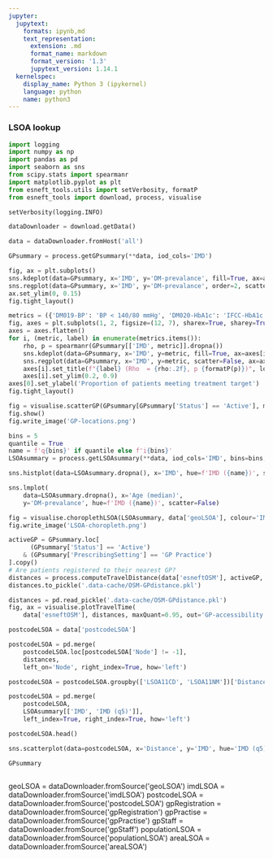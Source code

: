 ```yaml
---
jupyter:
  jupytext:
    formats: ipynb,md
    text_representation:
      extension: .md
      format_name: markdown
      format_version: '1.3'
      jupytext_version: 1.14.1
  kernelspec:
    display_name: Python 3 (ipykernel)
    language: python
    name: python3
---
```


### LSOA lookup

```python
import logging
import numpy as np
import pandas as pd
import seaborn as sns
from scipy.stats import spearmanr
import matplotlib.pyplot as plt
from esneft_tools.utils import setVerbosity, formatP
from esneft_tools import download, process, visualise

setVerbosity(logging.INFO)
```

```python
dataDownloader = download.getData()
```

```python
data = dataDownloader.fromHost('all')
```

```python
GPsummary = process.getGPsummary(**data, iod_cols='IMD')
```

```python
fig, ax = plt.subplots()
sns.kdeplot(data=GPsummary, x='IMD', y='DM-prevalance', fill=True, ax=ax)
sns.regplot(data=GPsummary, x='IMD', y='DM-prevalance', order=2, scatter=False, ax=ax)
ax.set_ylim(0, 0.15)
fig.tight_layout()
```

```python
metrics = ({'DM019-BP': 'BP < 140/80 mmHg', 'DM020-HbA1c': 'IFCC-HbA1c < 58 mmol/mol'})
fig, axes = plt.subplots(1, 2, figsize=(12, 7), sharex=True, sharey=True)
axes = axes.flatten()
for i, (metric, label) in enumerate(metrics.items()):
    rho, p = spearmanr(GPsummary[['IMD', metric]].dropna())
    sns.kdeplot(data=GPsummary, x='IMD', y=metric, fill=True, ax=axes[i])
    sns.regplot(data=GPsummary, x='IMD', y=metric, scatter=False, ax=axes[i])
    axes[i].set_title(f"{label} (Rho  = {rho:.2f}, p {formatP(p)})", loc='left')
    axes[i].set_ylim(0.2, 0.9)
axes[0].set_ylabel('Proportion of patients meeting treatment target')
fig.tight_layout()
```

```python
fig = visualise.scatterGP(GPsummary[GPsummary['Status'] == 'Active'], minCount=250)
fig.show()
fig.write_image('GP-locations.png')
```

```python
bins = 5
quantile = True
name = f'q{bins}' if quantile else f'i{bins}'
LSOAsummary = process.getLSOAsummary(**data, iod_cols='IMD', bins=bins, quantile=True)#.dropna()
```

```python
sns.histplot(data=LSOAsummary.dropna(), x='IMD', hue=f'IMD ({name})', stat='probability')
```

```python
sns.lmplot(
    data=LSOAsummary.dropna(), x='Age (median)', 
    y='DM-prevalance', hue=f'IMD ({name})', scatter=False)
```

```python
fig = visualise.choroplethLSOA(LSOAsummary, data['geoLSOA'], colour='IMD')
fig.write_image('LSOA-choropleth.png')
```

```python
activeGP = GPsummary.loc[
      (GPsummary['Status'] == 'Active')
    & (GPsummary['PrescribingSetting'] == 'GP Practice')
].copy()
# Are patients registered to their nearest GP?
distances = process.computeTravelDistance(data['esneftOSM'], activeGP, maxQuant=0.99)
distances.to_pickle('.data-cache/OSM-GPdistance.pkl')
```

```python
distances = pd.read_pickle('.data-cache/OSM-GPdistance.pkl')
fig, ax = visualise.plotTravelTime(
    data['esneftOSM'], distances, maxQuant=0.95, out='GP-accessibility.png')
```

```python
postcodeLSOA = data['postcodeLSOA']

postcodeLSOA = pd.merge(
    postcodeLSOA.loc[postcodeLSOA['Node'] != -1],
    distances,
    left_on='Node', right_index=True, how='left')

postcodeLSOA = postcodeLSOA.groupby(['LSOA11CD', 'LSOA11NM'])['Distance'].mean().reset_index().set_index('LSOA11CD')
```

```python
postcodeLSOA = pd.merge(
    postcodeLSOA,
    LSOAsummary[['IMD', 'IMD (q5)']],
    left_index=True, right_index=True, how='left')
```

```python
postcodeLSOA.head()
```

```python
sns.scatterplot(data=postcodeLSOA, x='Distance', y='IMD', hue='IMD (q5)')
```

```python
GPsummary
```

```python

```

geoLSOA = dataDownloader.fromSource('geoLSOA')
imdLSOA = dataDownloader.fromSource('imdLSOA')
postcodeLSOA = dataDownloader.fromSource('postcodeLSOA')
gpRegistration = dataDownloader.fromSource('gpRegistration')
gpPractise = dataDownloader.fromSource('gpPractise')
gpStaff = dataDownloader.fromSource('gpStaff')
populationLSOA = dataDownloader.fromSource('populationLSOA')
areaLSOA = dataDownloader.fromSource('areaLSOA')
